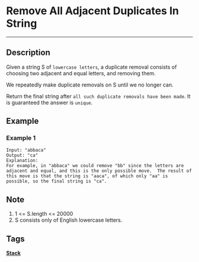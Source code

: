 # Remove All Adjacent Duplicates In String
-----
## Description
Given a string S of `lowercase letters`, a duplicate removal consists of choosing two adjacent and equal letters, and removing them.

We repeatedly make duplicate removals on S until we no longer can.

Return the final string after `all such duplicate removals have been made`.  It is guaranteed the answer is `unique`.

## Example
### Example 1
```
Input: "abbaca"
Output: "ca"
Explanation: 
For example, in "abbaca" we could remove "bb" since the letters are adjacent and equal, and this is the only possible move.  The result of this move is that the string is "aaca", of which only "aa" is possible, so the final string is "ca".
```

## Note
1. 1 <= S.length <= 20000
2. S consists only of English lowercase letters.

## Tags
**[Stack](https://leetcode.com/tag/stack)**
